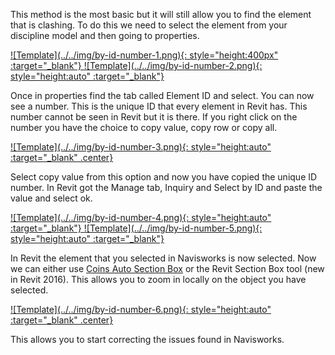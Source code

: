 This method is the most basic but it will still allow you to find the element that is clashing. To do this we need to select the element from your discipline model and then going to properties.

<a href="../../.././img/by-id-number-1.png" target="_blank">
    ![Template](../../img/by-id-number-1.png){: style="height:400px" :target="_blank"}
</a><a href="../../.././img/by-id-number-2.png" target="_blank">
    ![Template](../../img/by-id-number-2.png){: style="height:auto" :target="_blank"}
</a>

Once in properties find the tab called Element ID and select. You can now see a number. This is the unique ID that every element in Revit has. This number cannot be seen in Revit but it is there. If you right click on the number you have the choice to copy value, copy row or copy all.

<a href="../../.././img/by-id-number-3.png" target="_blank">
    ![Template](../../img/by-id-number-3.png){: style="height:auto" :target="_blank" .center}
</a>

Select copy value from this option and now you have copied the unique ID number. In Revit got the Manage tab, Inquiry and Select by ID and paste the value and select ok. 

<a href="../../.././img/by-id-number-4.png" target="_blank">
    ![Template](../../img/by-id-number-4.png){: style="height:auto" :target="_blank"}
</a><a href="../.././img/by-id-number-5.png" target="_blank">
    ![Template](../../img/by-id-number-5.png){: style="height:auto" :target="_blank"}
</a>

In Revit the element that you selected in Navisworks is now selected. Now we can either use [Coins Auto Section Box](https://apps.autodesk.com/RVT/en/Detail/Index?id=8920075109543819118&appLang=en&os=Win32_64) or the Revit Section Box tool (new in Revit 2016). This allows you to zoom in locally on the object you have selected.

<a href="../../.././img/by-id-number-6.png" target="_blank">
    ![Template](../../img/by-id-number-6.png){: style="height:auto" :target="_blank" .center}
</a>

This allows you to start correcting the issues found in Navisworks.

<br>
<br>
<br>